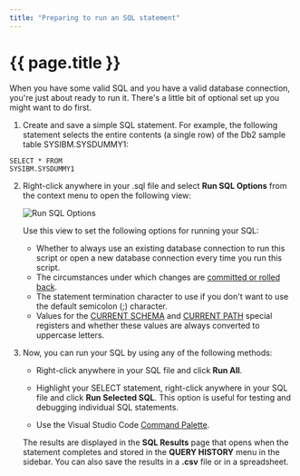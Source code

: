 ```yaml
---
title: "Preparing to run an SQL statement"
---
```


# {{ page.title }}

When you have some valid SQL and you have a valid database connection, you're just about ready to run it. There's a little bit of optional set up you might want to do first.

1. Create and save a simple SQL statement. For example, the following statement selects the entire contents (a single row) of the Db2 sample table SYSIBM.SYSDUMMY1:

```
SELECT * FROM
SYSIBM.SYSDUMMY1
```

2. Right-click anywhere in your .sql file and select **Run SQL Options** from the context menu to open the following view:

   ![Run SQL Options]({{site.baseurl}}/assets/images/getting-started-run-sql-options.png)

   Use this view to set the following options for running your SQL:

   - Whether to always use an existing database connection to run this script or open a new database connection every time you run this script.
   - The circumstances under which changes are [committed or rolled back]({{site.baseurl}}/docs/the-basics/committing-and-rolling-back-changes.html).
   - The statement termination character to use if you don't want to use the default semicolon (;) character.
   - Values for the [CURRENT SCHEMA](https://www.ibm.com/support/knowledgecenter/SSEPEK_12.0.0/sqlref/src/tpc/db2z_currentschema.html) and [CURRENT PATH](https://www.ibm.com/support/knowledgecenter/SSEPEK_12.0.0/sqlref/src/tpc/db2z_currentpath.html) special registers and whether these values are always converted to uppercase letters.

3. Now, you can run your SQL by using any of the following methods:

   - Right-click anywhere in your SQL file and click **Run All**.

   - Highlight your SELECT statement, right-click anywhere in your SQL file and click **Run Selected SQL**. This option is useful for testing and debugging individual SQL statements.

   - Use the Visual Studio Code [Command Palette]({{site.baseurl}}/docs/tips-and-tricks/running-commands-from-the-command-palette.html).

   The results are displayed in the **SQL Results** page that opens when the statement completes and stored in the **QUERY HISTORY** menu in the sidebar. You can also save the results in a **.csv** file or in a spreadsheet.

